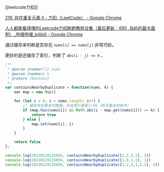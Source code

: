 [[leetcode力扣]]

[219. 存在重复元素 II - 力扣（LeetCode） - Google Chrome](https://leetcode-cn.com/problems/contains-duplicate-ii/)

[人人都能看得懂的Leetcode力扣刷题教程合集（最后更新：695 .岛屿的最大面积）_哔哩哔哩_bilibili - Google Chrome](https://www.bilibili.com/video/BV1wA411b7qZ?p=36)

通过缓存来判断是否存在  `nums[i] == nums[j]`  非常巧妙。

更妙的是还缓存了索引，判断了 `abs(i - j) <= k` ，

```javascript
/**
 * @param {number[]} nums
 * @param {number} k
 * @return {boolean}
 */
var containsNearbyDuplicate = function(nums, k) {
    var map = new Map()

    for (let i = 0; i < nums.length; i++) {
        // 缓存存在重复的数据，并且索引差距小于k（符合重复的条件）
        if (map.has(nums[i]) && Math.abs(i - map.get(nums[i])) <= k) {
            return true
        } else {
            map.set(nums[i], i)
        }
    }

    return false
};

console.log(20220129125856, containsNearbyDuplicate([1,2,3,1], 3))
console.log(20220129125856, containsNearbyDuplicate([1,0,1,1], 1))
console.log(20220129125856, containsNearbyDuplicate([1,2,3,1,2,3], 2))
```